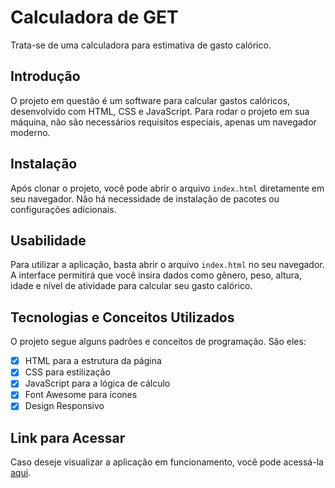 # Calculadora de GET

Trata-se de uma calculadora para estimativa de gasto calórico.

## Introdução
O projeto em questão é um software para calcular gastos calóricos, desenvolvido com HTML, CSS e JavaScript. Para rodar o projeto em sua máquina, não são necessários requisitos especiais, apenas um navegador moderno.

## Instalação
Após clonar o projeto, você pode abrir o arquivo `index.html` diretamente em seu navegador. Não há necessidade de instalação de pacotes ou configurações adicionais.

## Usabilidade
Para utilizar a aplicação, basta abrir o arquivo `index.html` no seu navegador. A interface permitirá que você insira dados como gênero, peso, altura, idade e nível de atividade para calcular seu gasto calórico.

## Tecnologias e Conceitos Utilizados
O projeto segue alguns padrões e conceitos de programação. São eles:
- [x] HTML para a estrutura da página
- [x] CSS para estilização
- [x] JavaScript para a lógica de cálculo
- [x] Font Awesome para ícones
- [x] Design Responsivo

## Link para Acessar
Caso deseje visualizar a aplicação em funcionamento, você pode acessá-la [aqui](URL_DO_SEU_PROJETO).
